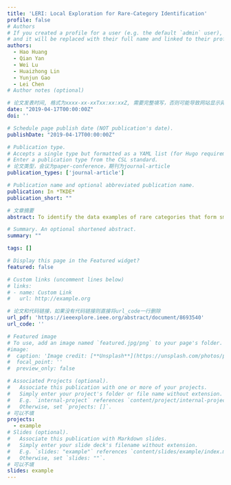 ```yaml
---
title: 'LERI: Local Exploration for Rare-Category Identification'
profile: false
# Authors
# If you created a profile for a user (e.g. the default `admin` user), write the username (folder name) here
# and it will be replaced with their full name and linked to their profile.
authors:
  - Hao Huang
  - Qian Yan
  - Wei Lu
  - Huaizhong Lin
  - Yunjun Gao
  - Lei Chen 
# Author notes (optional)

# 论文发表时间, 格式为xxxx-xx-xxTxx:xx:xxZ, 需要完整填写，否则可能导致网站显示异常
date: "2019-04-17T00:00:00Z"
doi: ''

# Schedule page publish date (NOT publication's date).
publishDate: "2019-04-17T00:00:00Z"

# Publication type.
# Accepts a single type but formatted as a YAML list (for Hugo requirements).
# Enter a publication type from the CSL standard.
# 论文类型，会议为paper-conference，期刊为journal-article
publication_types: ['journal-article']

# Publication name and optional abbreviated publication name.
publication: In *TKDE*
publication_short: ""

# 文章摘要
abstract: To identify the data examples of rare categories that form small compact clusters in large data sets, existing approaches mostly require enough labeled data examples as a training set to learn a classifier, assuming that the rare-category clusters are spherical or nearly spherical. Nonetheless, a large enough training set is usually difficult to obtain in practice, and rare categories in many real-world applications often form small compact clusters with arbitrary shapes. In this paper, we investigate how to identify all data examples of a rare category with an arbitrary shape based on only one seed (i.e., a labeled rare-category data example). Instead of finding a compact and spherical local region around the seed, we locally explore the data set from the seed by continuously searching and visiting the k-nearest neighbors of each newly visited data example. The local exploration connects the data examples in the objective rare category by the relationship of k-nearest neighbors, and meanwhile, suspected external data examples are filtered out if they are not close enough to any visited data example. Experimental results on both synthetic and real-world data sets are conducted, and the results verify the effectiveness and efficiency of our approach.

# Summary. An optional shortened abstract.
summary: ""

tags: []

# Display this page in the Featured widget?
featured: false

# Custom links (uncomment lines below)
# links:
# - name: Custom Link
#   url: http://example.org

# 论文和代码链接，如果没有代码链接则直接将url_code一行删除
url_pdf: 'https://ieeexplore.ieee.org/abstract/document/8693540'
url_code: ''

# Featured image
# To use, add an image named `featured.jpg/png` to your page's folder.
#image:
#  caption: 'Image credit: [**Unsplash**](https://unsplash.com/photos/pLCdAaMFLTE)'
#  focal_point: ''
#  preview_only: false

# Associated Projects (optional).
#   Associate this publication with one or more of your projects.
#   Simply enter your project's folder or file name without extension.
#   E.g. `internal-project` references `content/project/internal-project/index.md`.
#   Otherwise, set `projects: []`.
# 可以不填
projects:
  - example
# Slides (optional).
#   Associate this publication with Markdown slides.
#   Simply enter your slide deck's filename without extension.
#   E.g. `slides: "example"` references `content/slides/example/index.md`.
#   Otherwise, set `slides: ""`.
# 可以不填
slides: example
---
```

